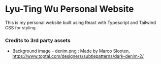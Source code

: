 # Lyu-Ting Wu Personal Website

This is my personal website built using React with Typescript and Tailwind CSS for styling.

### Credits to 3rd party assets

- Background image - denim.png : Made by Marco Slooten, https://www.toptal.com/designers/subtlepatterns/dark-denim-2/
